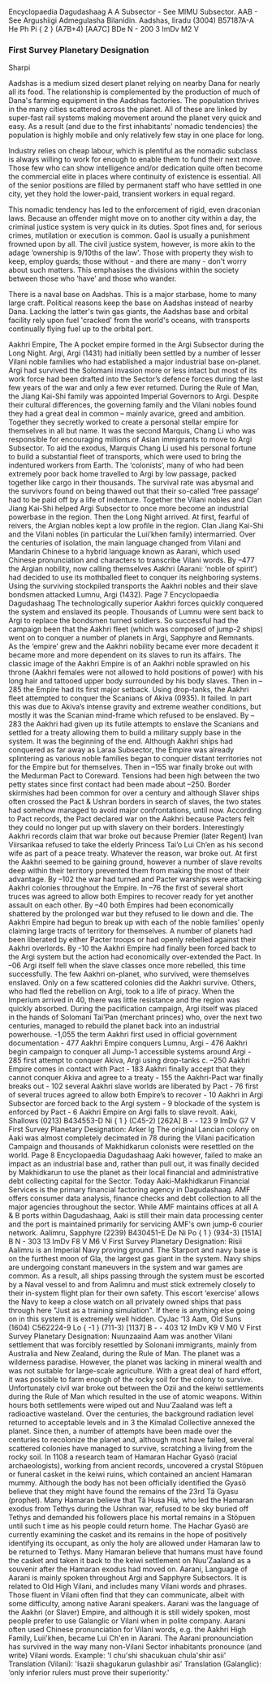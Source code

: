 Encyclopaedia Dagudashaag A
A Subsector - See MIMU Subsector.
AAB - See Argushiigi Admegulasha Bilanidin.
Aadshas, Iiradu (3004) B57187A-A He Ph Pi { 2 } (A7B+4) [AA7C] BDe N - 200 3 ImDv M2 V

### First Survey Planetary Designation

Sharpi

Aadshas is a medium sized desert planet relying on nearby Dana for nearly all its food. The relationship is complemented by the production of much of Dana's farming equipment in the Aadshas factories. The population thrives in the many cities scattered across the planet. All of these are linked by super-fast rail systems making movement around the planet very quick and easy. As a result (and due to the first inhabitants' nomadic tendencies) the population is highly mobile and only relatively few stay in one place for long.

Industry relies on cheap labour, which is plentiful as the nomadic subclass is always willing to work for enough to enable them to fund their next move. Those few who can show intelligence and/or dedication quite often become the commercial elite in places where continuity of existence is essential. All of the senior positions are filled by permanent staff who have settled in one city, yet they hold the lower-paid, transient workers in equal regard.

This nomadic tendency has led to the enforcement of rigid, even draconian laws. Because an offender might move on to another city within a day, the criminal justice system is very quick in its duties. Spot fines and, for serious crimes, mutilation or execution is common. Gaol is usually a punishment frowned upon by all. The civil justice system, however, is more akin to the adage ‘ownership is 9/10ths of the law'. Those with property they wish to keep, employ guards; those without - and there are many - don't worry about such matters. This emphasises the divisions within the society between those who ‘have’ and those who wander.

There is a naval base on Aadshas. This is a major starbase, home to many large craft. Political reasons keep the base on Aadshas instead of nearby Dana. Lacking the latter's twin gas giants, the Aadshas base and orbital facility rely upon fuel 'cracked' from the world's oceans, with transports continually flying fuel up to the orbital port.

Aakhri Empire, The A pocket empire formed in the Argi Subsector during the Long Night. Argi, Argi (1431) had initially been settled by a number of lesser Vilani noble families who had established a major industrial base on-planet. Argi had survived the Solomani invasion more or less intact but most of its work force had been drafted into the Sector’s defence forces during the last few years of the war and only a few ever returned. During the Rule of Man, the Jiang Kai-Shi family was appointed Imperial Governors to Argi. Despite their cultural differences, the governing family and the Vilani nobles found they had a great deal in common – mainly avarice, greed and ambition. Together they secretly worked to create a personal stellar empire for themselves in all but name. It was the second Marquis, Chang Li who was responsible for encouraging millions of Asian immigrants to move to Argi Subsector. To aid the exodus, Marquis Chang Li used his personal fortune to build a substantial fleet of transports, which were used to bring the indentured workers from Earth. The ‘colonists’, many of who had been extremely poor back home travelled to Argi by low passage, packed together like cargo in their thousands. The survival rate was abysmal and the survivors found on being thawed out that their so-called ‘free passage’ had to be paid off by a life of indenture. Together the Vilani nobles and Clan Jiang Kai-Shi helped Argi Subsector to once more become an industrial powerbase in the region. Then the Long Night arrived. At first, fearful of reivers, the Argian nobles kept a low profile in the region. Clan Jiang Kai-Shi and the Vilani nobles (in particular the Luii’khen family) intermarried. Over the centuries of isolation, the main language changed from Vilani and Mandarin Chinese to a hybrid language known as Aarani, which used Chinese pronunciation and characters to transcribe Vilani words. By –477 the Argian nobility, now calling themselves Aakhri (Aarani: ‘noble of spirit’) had decided to use its mothballed fleet to conquer its neighboring systems. Using the surviving stockpiled transports the Aakhri nobles and their slave bondsmen attacked Lumnu, Argi (1432). Page 7 Encyclopaedia Dagudashaag The technologically superior Aakhri forces quickly conquered the system and enslaved its people. Thousands of Lumnu were sent back to Argi to replace the bondsmen turned soldiers. So successful had the campaign been that the Aakhri fleet (which was composed of jump-2 ships) went on to conquer a number of planets in Argi, Sapphyre and Remnants. As the ‘empire’ grew and the Aakhri nobility became ever more decadent it became more and more dependent on its slaves to run its affairs. The classic image of the Aakhri Empire is of an Aakhri noble sprawled on his throne (Aakhri females were not allowed to hold positions of power) with his long hair and tattooed upper body surrounded by his body slaves. Then in –285 the Empire had its first major setback. Using drop-tanks, the Aakhri fleet attempted to conquer the Scanians of Akiva (0935). It failed. In part this was due to Akiva’s intense gravity and extreme weather conditions, but mostly it was the Scanian mind-frame which refused to be enslaved. By –283 the Aakhri had given up its futile attempts to enslave the Scanians and settled for a treaty allowing them to build a military supply base in the system. It was the beginning of the end. Although Aakhri ships had conquered as far away as Laraa Subsector, the Empire was already splintering as various noble families began to conquer distant territories not for the Empire but for themselves. Then in –155 war finally broke out with the Medurman Pact to Coreward. Tensions had been high between the two petty states since first contact had been made about –250. Border skirmishes had been common for over a century and although Slaver ships often crossed the Pact & Ushran borders in search of slaves, the two states had somehow managed to avoid major confrontations, until now. According to Pact records, the Pact declared war on the Aakhri because Pacters felt they could no longer put up with slavery on their borders. Interestingly Aakhri records claim that war broke out because Premier (later Regent) Ivan Viirsarikaa refused to take the elderly Princess Tai’o Lui Ch’en as his second wife as part of a peace treaty. Whatever the reason, war broke out. At first the Aakhri seemed to be gaining ground, however a number of slave revolts deep within their territory prevented them from making the most of their advantage. By –102 the war had turned and Pacter warships were attacking Aakhri colonies throughout the Empire. In –76 the first of several short truces was agreed to allow both Empires to recover ready for yet another assault on each other. By –40 both Empires had been economically shattered by the prolonged war but they refused to lie down and die. The Aakhri Empire had begun to break up with each of the noble families’ openly claiming large tracts of territory for themselves. A number of planets had been liberated by either Pacter troops or had openly rebelled against their Aakhri overlords. By -10 the Aakhri Empire had finally been forced back to the Argi system but the action had economically over-extended the Pact. In –06 Argi itself fell when the slave classes once more rebelled, this time successfully. The few Aakhri on-planet, who survived, were themselves enslaved. Only on a few scattered colonies did the Aakhri survive. Others, who had fled the rebellion on Argi, took to a life of piracy. When the Imperium arrived in 40, there was little resistance and the region was quickly absorbed. During the pacification campaign, Argi itself was placed in the hands of Solomani Tai’Pan (merchant princes) who, over the next two centuries, managed to rebuild the planet back into an industrial powerhouse. -1,055 the term Aakhri first used in official government documentation - 477 Aakhri Empire conquers Lumnu, Argi - 476 Aakhri begin campaign to conquer all Jump-1 accessible systems around Argi - 285 first attempt to conquer Akiva, Argi using drop-tanks c. –250 Aakhri Empire comes in contact with Pact - 183 Aakhri finally accept that they cannot conquer Akiva and agree to a treaty - 155 the Aakhri-Pact war finally breaks out - 102 several Aakhri slave worlds are liberated by Pact - 76 first of several truces agreed to allow both Empire’s to recover - 10 Aakhri in Argi Subsector are forced back to the Argi system - 9 blockade of the system is enforced by Pact - 6 Aakhri Empire on Argi falls to slave revolt. Aaki, Shallows (0213) B434553-D Ni { 1 } (C45-2) [262A] B - - 123 9 ImDv G7 V First Survey Planetary Designation: Arker Ig The original Lancian colony on Aaki was almost completely decimated in 78 during the Vilani pacification Campaign and thousands of Makhidkarun colonists were resettled on the world. Page 8 Encyclopaedia Dagudashaag Aaki however, failed to make an impact as an industrial base and, rather than pull out, it was finally decided by Makhidkarun to use the planet as their local financial and administrative debt collecting capital for the Sector. Today Aaki-Makhidkarun Financial Services is the primary financial factoring agency in Dagudashaag. AMF offers consumer data analysis, finance checks and debt collection to all the major agencies throughout the sector. While AMF maintains offices at all A & B ports within Dagudashaag, Aaki is still their main data processing center and the port is maintained primarily for servicing AMF's own jump-6 courier network. Aalimru, Sapphyre (2239) B430451-E De Ni Po { 1 } (934-3) [151A] B N - 303 13 ImDv F8 V M6 V First Survey Planetary Designation: Risii Aalimru is an Imperial Navy proving ground. The Starport and navy base is on the furthest moon of Gla, the largest gas giant in the system. Navy ships are undergoing constant maneuvers in the system and war games are common. As a result, all ships passing through the system must be escorted by a Naval vessel to and from Aalimru and must stick extremely closely to their in-system flight plan for their own safety. This escort ‘exercise’ allows the Navy to keep a close watch on all privately owned ships that pass through here "Just as a training simulation". If there is anything else going on in this system it is extremely well hidden. CyJac ‘13 Aam, Old Suns (1604) C562224-9 Lo { -1 } (711-3) [1137] B - - 403 12 ImDv K9 V M0 V First Survey Planetary Designation: Nuunzaaind Aam was another Vilani settlement that was forcibly resettled by Solonani immigrants, mainly from Australia and New Zealand, during the Rule of Man. The planet was a wilderness paradise. However, the planet was lacking in mineral wealth and was not suitable for large-scale agriculture. With a great deal of hard effort, it was possible to farm enough of the rocky soil for the colony to survive. Unfortunately civil war broke out between the Ozii and the keiwi settlements during the Rule of Man which resulted in the use of atomic weapons. Within hours both settlements were wiped out and Nuu’Zaaland was left a radioactive wasteland. Over the centuries, the background radiation level returned to acceptable levels and in 3 the Kimalad Collective annexed the planet. Since then, a number of attempts have been made over the centuries to recolonize the planet and, although most have failed, several scattered colonies have managed to survive, scratching a living from the rocky soil. In 1108 a research team of Hamaran Hachar Gyasö (racial archaeologists), working from ancient records, uncovered a crystal Stöpuen or funeral casket in the keiwi ruins, which contained an ancient Hamaran mummy. Although the body has not been officially identified the Gyasö believe that they might have found the remains of the 23rd Tä Gyasu (prophet). Many Hamaran believe that Tä Husa Hiä, who led the Hamaran exodus from Tethys during the Ushran war, refused to be sky buried off Tethys and demanded his followers place his mortal remains in a Stöpuen until such t ime as his people could return home. The Hachar Gyasö are currently examining the casket and its remains in the hope of positively identifying its occupant, as only the holy are allowed under Hamaran law to be returned to Tethys. Many Hamaran believe that humans must have found the casket and taken it back to the keiwi settlement on Nuu’Zaaland as a souvenir after the Hamaran exodus had moved on. Aarani, Language of Aarani is mainly spoken throughout Argi and Sapphyre Subsectors. It is related to Old High Vilani, and includes many Vilani words and phrases. Those fluent in Vilani often find that they can communicate, albeit with some difficulty, among native Aarani speakers. Aarani was the language of the Aakhri (or Slaver) Empire, and although it is still widely spoken, most people prefer to use Galanglic or Vilani when in polite company. Aarani often used Chinese pronunciation for Vilani words, e.g. the Aakhri High Family, Luii'khen, became Lui Ch'en in Aarani. The Aarani pronounciation has survived in the way many non-Vilani Sector inhabitants pronounce (and write) Vilani words. Example: 'I chu'shi shacukuan chula'shir asii' Translation (Vilani): 'Isazii shagukarun gulashbir asi' Translation (Galanglic): ‘only inferior rulers must prove their superiority.'
